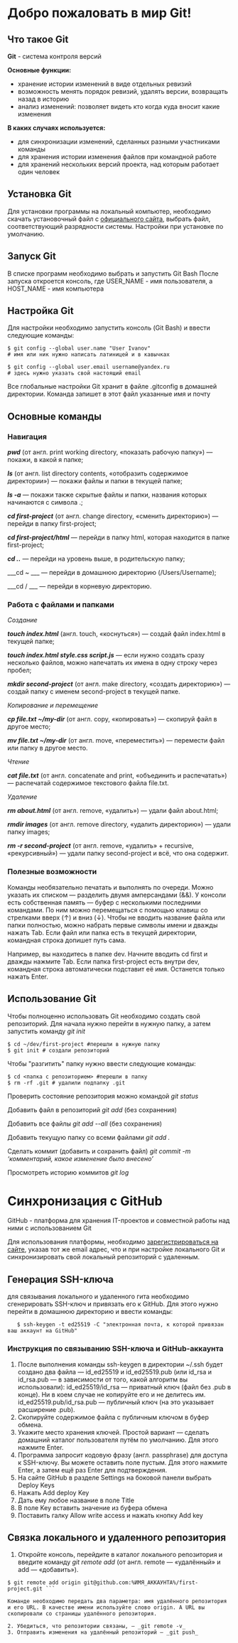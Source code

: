 # Добро пожаловать в мир Git!

## Что такое Git
**Git** - система контроля версий 

**Основные функции:**

- хранение истории изменений в виде отдельных ревизий
- возможность менять порядок ревизий, удалять версии, возвращать назад в историю
- анализ изменений: позволяет видеть кто когда куда вносит какие изменения

**В каких случаях используется:**

- для синхронизации изменений, сделанных разными участниками команды
- для хранения истории изменения файлов при командной работе
- для хранений нескольких версий проекта, над которым работает один человек

## Установка Git

Для установки программы на локальный компьютер, необходимо скачать установочный файл с [официального сайта](https://git-scm.com/download/win), выбрать файл, соответствующий разрядности системы. Настройки при установке по умолчанию. 

## Запуск Git

В списке программ необходимо выбрать и запустить Git Bash
После запуска откроется консоль, где USER_NAME - имя пользователя, а HOST_NAME - имя компьютера

## Настройка Git

Для настройки необходимо запустить консоль (Git Bash) и ввести следующие команды:
```
$ git config --global user.name "User Ivanov" 
# имя или ник нужно написать латиницей и в кавычках

$ git config --global user.email username@yandex.ru
# здесь нужно указать свой настоящий email
```
Все глобальные настройки Git хранит в файле .gitconfig в домашней директории. Команда запишет в этот файл указанные имя и почту

## Основные команды

### Навигация

___pwd___ (от англ. print working directory, «показать рабочую папку») — покажи, в какой я папке;

___ls___ (от англ. list directory contents, «отобразить содержимое директории») — покажи файлы и папки в текущей папке;

___ls -a___ — покажи также скрытые файлы и папки, названия которых начинаются с символа .;

___cd first-project___ (от англ. change directory, «сменить директорию») — перейди в папку first-project;

___cd first-project/html___ — перейди в папку html, которая находится в папке first-project;

___cd ..___ — перейди на уровень выше, в родительскую папку;

___cd ~ ___ — перейди в домашнюю директорию (/Users/Username);

___cd / ___ — перейди в корневую директорию.

### Работа с файлами и папками

_Создание_

___touch index.html___ (англ. touch, «коснуться») — создай файл index.html в текущей папке;

___touch index.html style.css script.js___ — если нужно создать сразу несколько файлов, можно напечатать их имена в одну строку через пробел;

___mkdir second-project___ (от англ. make directory, «создать директорию») — создай папку с именем second-project в текущей папке.

_Копирование и перемещение_

___cp file.txt ~/my-dir___ (от англ. copy, «копировать») — скопируй файл в другое место;

___mv file.txt ~/my-dir___ (от англ. move, «переместить») — перемести файл или папку в другое место.

_Чтение_

___cat file.txt___ (от англ. concatenate and print, «объединить и распечатать») — распечатай содержимое текстового файла file.txt.

_Удаление_

___rm about.html___ (от англ. remove, «удалить») — удали файл about.html;

___rmdir images___ (от англ. remove directory, «удалить директорию») — удали папку images;

___rm -r second-project___ (от англ. remove, «удалить» + recursive, «рекурсивный») — удали папку second-project и всё, что она содержит.


### Полезные возможности

Команды необязательно печатать и выполнять по очереди. Можно указать их списком — разделить двумя амперсандами (&&).
У консоли есть собственная память — буфер с несколькими последними командами. По ним можно перемещаться с помощью клавиш со стрелками вверх (↑) и вниз (↓).
Чтобы не вводить название файла или папки полностью, можно набрать первые символы имени и дважды нажать Tab. Если файл или папка есть в текущей директории, командная строка допишет путь сама.

Например, вы находитесь в папке dev. Начните вводить cd first и дважды нажмите Tab. Если папка first-project есть внутри dev, командная строка автоматически подставит её имя. Останется только нажать Enter.

## Использование Git

Чтобы полноценно использовать Git необходимо создать свой репозиторий.
Для начала нужно перейти в нужную папку, а затем запустить команду _git init_ 

```
$ cd ~/dev/first-project #перешли в нужную папку
$ git init # создали репозиторий 
```

Чтобы "разгитить" папку нужно ввести следующие команды:

```
$ cd <папка с репозиторием> #перешли в папку
$ rm -rf .git # удалили подпапку .git
```

Проверить состояние репозитория можно командой _git status_

Добавить файл в репозиторий _git add_ (без сохранения)

Добавить все файлы _git add --all_ (без сохранения)

Добавить текущую папку со всеми файлами _git add ._

Сделать коммит (добавить и сохранить файл) _git commit -m ‘комментарий, какое изменение было внесено’_ 

Просмотреть историю коммитов _git log_


# Синхронизация с GitHub

GitHub - платформа для хранения IT-проектов и совместной работы над ними с использованием Git

Для использования платформы, необходимо [зарегистрироваться на сайте](https://github.com/), указав тот же email адрес, что и при настройке локального Git и синхронизировать свой локальный репозиторий с удаленным.

## Генерация SSH-ключа

для связывания локального и удаленного гита необходимо сгенерировать SSH-ключ и привязать его к GitHub. Для этого нужно перейти в домашнюю директорию и ввести команды:

```$ cd ~ # перешли в домашнюю директорию
   $ ssh-keygen -t ed25519 -C "электронная почта, к которой привязан ваш аккаунт на GitHub"
```

### Инструкция по связыванию SSH-ключа и GitHub-аккаунта

1. После выполнения команды ssh-keygen в директории ~/.ssh будет создано два файла — id_ed25519 и id_ed25519.pub (или id_rsa и id_rsa.pub — в зависимости от того, какой алгоритм вы использовали):
id_ed25519/id_rsa — приватный ключ (файл без .pub в конце). Ни в коем случае не копируйте его и не делитесь им.
id_ed25519.pub/id_rsa.pub — публичный ключ (на это указывает расширение .pub).
2. Скопируйте содержимое файла с публичным ключом в буфер обмена.
3. Укажите место хранения ключей. Простой вариант — сделать домашний каталог пользователя путём по умолчанию. Для этого нажмите Enter.
4. Программа запросит кодовую фразу (англ. passphrase) для доступа к SSH-ключу. Вы можете оставить поле пустым. Для этого нажмите Enter, а затем ещё раз Enter для подтверждения.
5. На сайте GitHub в разделе Settings на боковой панели выбрать Deploy Keys
6. Нажать Add deploy Key
7. Дать ему любое название в поле Title
8. В поле Key вставить значение из буфера обмена
9. Поставить галку Allow write access и нажать кнопку Add key

## Связка локального и удаленного репозитория

1. Откройте консоль, перейдите в каталог локального репозитория и введите команду _git remote add_ (от англ. remote — «удалённый» и add — «добавить»).

``` $ cd ~/dev/first-project
$ git remote add origin git@github.com:%ИМЯ_АККАУНТА%/first-project.git ``` 

Команде необходимо передать два параметра: имя удалённого репозитория и его URL. В качестве имени используйте слово origin. А URL вы скопировали со страницы удалённого репозитория.

2. Убедиться, что репозитории связаны, — _git remote -v_
3. Отправить изменения на удалённый репозиторий — _git push_